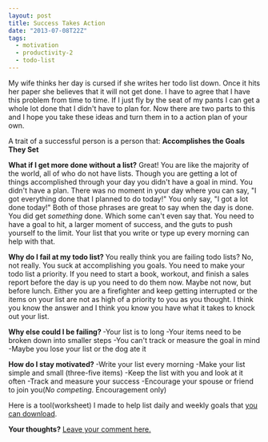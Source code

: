 ```yaml
---
layout: post
title: Success Takes Action
date: "2013-07-08T22Z"
tags:
  - motivation
  - productivity-2
  - todo-list
---
```


My wife thinks her day is cursed if she writes her todo list down. Once it hits her paper she believes that it will not get done. I have to agree that I have this problem from time to time. If I just fly by the seat of my pants I can get a whole lot done that I didn't have to plan for. Now there are two parts to this and I hope you take these ideas and turn them in to a action plan of your own.

A trait of a successful person is a person that: <strong>Accomplishes the Goals They Set</strong>

<strong>What if I get more done without a list?</strong>
Great! You are like the majority of the world, all of who do not have lists. Though you are getting a lot of things accomplished through your day you didn't have a goal in mind. You didn't have a plan. There was no moment in your day where you can say, "I got everything done that I planned to do today!" You only say, "I got a lot done today!" Both of those phrases are great to say when the day is done. You did get <em>something</em> done. Which some can't even say that. You need to have a goal to hit, a larger moment of success, and the guts to push yourself to the limit. Your list that you write or type up every morning can help with that.

<strong>Why do I fail at my todo list?
</strong>You really think you are failing todo lists? No, not really. You suck at accomplishing you goals. You need to make your todo list a priority. If you need to start a book, workout, and finish a sales report before the day is up you need to do them now. Maybe not now, but before lunch. Either you are a firefighter and keep getting interrupted or the items on your list are not as high of a priority to you as you thought. I think you know the answer and I think you know you have what it takes to knock out your list.

<strong>Why else could I be failing?
</strong>-Your list is to long
-Your items need to be broken down into smaller steps
-You can't track or measure the goal in mind
-Maybe you lose your list or the dog ate it

<strong>How do I stay motivated?
</strong>-Write your list every morning
-Make your list simple and small (three-five items)
-Keep the list with you and look at it often
-Track and measure your success
-Encourage your spouse or friend to join you(<em>No competing</em>. Encouragement only)

Here is a tool(worksheet) I made to help list daily and weekly goals that <a title="Creating Productive Moments" href="http://www.chancesmith.org/creating-productive-moments/" target="_blank">you can download</a>.

<strong>Your thoughts?</strong> <a href="#disqus_thread">Leave your comment here.</a>
